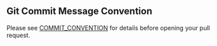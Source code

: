 ## Git Commit Message Convention

Please see [COMMIT_CONVENTION](https://learn.ark.dev/have-a-question/contribution-guidelines/git-commit-guidelines) for details before opening your pull request.
